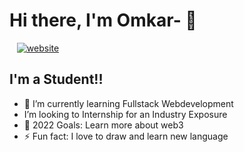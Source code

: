 # Hi there, I'm Omkar- 👋 

&nbsp;&nbsp;
[![website](./img/twitter-light.svg)
](https://twitter.com/omi__08)


## I'm a Student!!

- 🌱 I’m currently learning Fullstack Webdevelopment
-  I’m looking to Internship for an Industry Exposure
- 🥅 2022 Goals: Learn more about web3
- ⚡ Fun fact: I love to draw and learn new language

